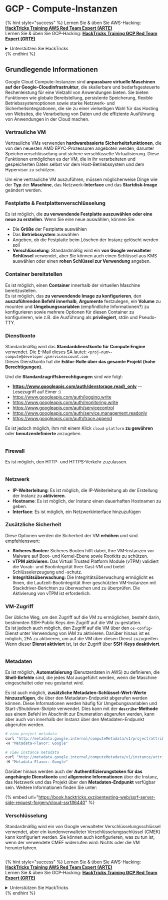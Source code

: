 # GCP - Compute-Instanzen

{% hint style="success" %}
Lernen Sie & üben Sie AWS-Hacking:<img src="/.gitbook/assets/image.png" alt="" data-size="line">[**HackTricks Training AWS Red Team Expert (ARTE)**](https://training.hacktricks.xyz/courses/arte)<img src="/.gitbook/assets/image.png" alt="" data-size="line">\
Lernen Sie & üben Sie GCP-Hacking: <img src="/.gitbook/assets/image (2).png" alt="" data-size="line">[**HackTricks Training GCP Red Team Expert (GRTE)**<img src="/.gitbook/assets/image (2).png" alt="" data-size="line">](https://training.hacktricks.xyz/courses/grte)

<details>

<summary>Unterstützen Sie HackTricks</summary>

* Überprüfen Sie die [**Abonnementpläne**](https://github.com/sponsors/carlospolop)!
* **Treten Sie der** 💬 [**Discord-Gruppe**](https://discord.gg/hRep4RUj7f) oder der [**Telegramm-Gruppe**](https://t.me/peass) bei oder **folgen** Sie uns auf **Twitter** 🐦 [**@hacktricks\_live**](https://twitter.com/hacktricks\_live)**.**
* **Teilen Sie Hacking-Tricks, indem Sie PRs an die** [**HackTricks**](https://github.com/carlospolop/hacktricks) und [**HackTricks Cloud**](https://github.com/carlospolop/hacktricks-cloud) Github-Repositorys einreichen.

</details>
{% endhint %}

## Grundlegende Informationen

Google Cloud Compute-Instanzen sind **anpassbare virtuelle Maschinen auf der Google-Cloudinfrastruktur**, die skalierbare und bedarfsgesteuerte Rechenleistung für eine Vielzahl von Anwendungen bieten. Sie bieten Funktionen wie globale Bereitstellung, persistente Speicherung, flexible Betriebssystemoptionen sowie starke Netzwerk- und Sicherheitsintegrationen, die sie zu einer vielseitigen Wahl für das Hosting von Websites, die Verarbeitung von Daten und die effiziente Ausführung von Anwendungen in der Cloud machen.

### Vertrauliche VM

Vertrauliche VMs verwenden **hardwarebasierte Sicherheitsfunktionen**, die von den neuesten AMD EPYC-Prozessoren angeboten werden, darunter Speicherverschlüsselung und sichere verschlüsselte Virtualisierung. Diese Funktionen ermöglichen es der VM, die in ihr verarbeiteten und gespeicherten Daten selbst vor dem Host-Betriebssystem und dem Hypervisor zu schützen.

Um eine vertrauliche VM auszuführen, müssen möglicherweise Dinge wie der **Typ** der **Maschine**, das Netzwerk-**Interface** und das **Startdisk-Image** geändert werden.

### Festplatte & Festplattenverschlüsselung

Es ist möglich, die **zu verwendende Festplatte auszuwählen oder eine neue zu erstellen**. Wenn Sie eine neue auswählen, können Sie:

* Die **Größe** der Festplatte auswählen
* Das **Betriebssystem** auswählen
* Angeben, ob die Festplatte beim Löschen der Instanz gelöscht werden soll
* **Verschlüsselung**: Standardmäßig wird ein **von Google verwalteter Schlüssel** verwendet, aber Sie können auch einen Schlüssel aus KMS auswählen oder einen **rohen Schlüssel zur Verwendung** angeben.

### Container bereitstellen

Es ist möglich, einen **Container** innerhalb der virtuellen Maschine bereitzustellen.\
Es ist möglich, das **zu verwendende Image zu konfigurieren**, den **auszuführenden Befehl innerhalb**, **Argumente** festzulegen, ein **Volume** zu mounten und **Umgebungsvariablen** (empfindliche Informationen?) zu konfigurieren sowie mehrere Optionen für diesen Container zu konfigurieren, wie z.B. die Ausführung als **privilegiert**, stdin und Pseudo-TTY.

### Dienstkonto

Standardmäßig wird das **Standarddienstkonto für Compute Engine** verwendet. Die E-Mail dieses SA lautet: `<proj-num>-compute@developer.gserviceaccount.com`\
Dieses Dienstkonto hat die **Editor-Rolle über das gesamte Projekt (hohe Berechtigungen).**

Und die **Standardzugriffsberechtigungen** sind wie folgt:

* **https://www.googleapis.com/auth/devstorage.read\_only** -- Lesezugriff auf Eimer :)
* https://www.googleapis.com/auth/logging.write
* https://www.googleapis.com/auth/monitoring.write
* https://www.googleapis.com/auth/servicecontrol
* https://www.googleapis.com/auth/service.management.readonly
* https://www.googleapis.com/auth/trace.append

Es ist jedoch möglich, ihm mit einem Klick `cloud-platform` **zu gewähren** oder **benutzerdefinierte** anzugeben.

<figure><img src="../../../../.gitbook/assets/image (138).png" alt=""><figcaption></figcaption></figure>

### Firewall

Es ist möglich, den HTTP- und HTTPS-Verkehr zuzulassen.

<figure><img src="../../../../.gitbook/assets/image (137).png" alt=""><figcaption></figcaption></figure>

### Netzwerk

* **IP-Weiterleitung**: Es ist möglich, die IP-Weiterleitung ab der Erstellung der Instanz zu **aktivieren**.
* **Hostname**: Es ist möglich, der Instanz einen dauerhaften Hostnamen zu geben.
* **Interface**: Es ist möglich, ein Netzwerkinterface hinzuzufügen

### Zusätzliche Sicherheit

Diese Optionen werden die Sicherheit der VM **erhöhen** und sind empfehlenswert:

* **Sicheres Booten:** Sicheres Booten hilft dabei, Ihre VM-Instanzen vor Malware auf Boot- und Kernel-Ebene sowie Rootkits zu schützen.
* **vTPM aktivieren:** Das Virtual Trusted Platform Module (vTPM) validiert die Vorab- und Bootintegrität Ihrer Gast-VM und bietet Schlüsselerzeugung und -schutz.
* **Integritätsüberwachung:** Die Integritätsüberwachung ermöglicht es Ihnen, die Laufzeit-Bootintegrität Ihrer geschützten VM-Instanzen mit Stackdriver-Berichten zu überwachen und zu überprüfen. Die Aktivierung von vTPM ist erforderlich.

### VM-Zugriff

Der übliche Weg, um den Zugriff auf die VM zu ermöglichen, besteht darin, bestimmten SSH-Public Keys den Zugriff auf die VM zu gestatten.\
Es ist jedoch auch möglich, den Zugriff auf die VM über den `os-config`-Dienst unter Verwendung von IAM zu aktivieren. Darüber hinaus ist es möglich, 2FA zu aktivieren, um auf die VM über diesen Dienst zuzugreifen.\
Wenn dieser **Dienst aktiviert** ist, ist der Zugriff über **SSH-Keys deaktiviert**.

<figure><img src="../../../../.gitbook/assets/image (139).png" alt=""><figcaption></figcaption></figure>

### Metadaten

Es ist möglich, **Automatisierung** (Benutzerdaten in AWS) zu definieren, die **Shell-Befehle** sind, die jedes Mal ausgeführt werden, wenn die Maschine eingeschaltet oder neu gestartet wird.

Es ist auch möglich, **zusätzliche Metadaten-Schlüssel-Wert-Werte hinzuzufügen**, die über den Metadaten-Endpunkt abgerufen werden können. Diese Informationen werden häufig für Umgebungsvariablen und Start-/Shutdown-Skripte verwendet. Dies kann mit der **`describe`-Methode** aus einem Befehl im Abschnitt zur Enumeration abgerufen werden, kann aber auch von innerhalb der Instanz über den Metadaten-Endpunkt abgerufen werden.
```bash
# view project metadata
curl "http://metadata.google.internal/computeMetadata/v1/project/attributes/?recursive=true&alt=text" \
-H "Metadata-Flavor: Google"

# view instance metadata
curl "http://metadata.google.internal/computeMetadata/v1/instance/attributes/?recursive=true&alt=text" \
-H "Metadata-Flavor: Google"
```
Darüber hinaus werden auch der **Authentifizierungstoken für das angehängte Dienstkonto** und **allgemeine Informationen** über die Instanz, das Netzwerk und das Projekt über den **Metadaten-Endpunkt** verfügbar sein. Weitere Informationen finden Sie unter:

{% embed url="https://book.hacktricks.xyz/pentesting-web/ssrf-server-side-request-forgery/cloud-ssrf#6440" %}

### Verschlüsselung

Standardmäßig wird ein von Google verwalteter Verschlüsselungsschlüssel verwendet, aber ein kundenverwalteter Verschlüsselungsschlüssel (CMEK) kann konfiguriert werden. Sie können auch konfigurieren, was zu tun ist, wenn der verwendete CMEF widerrufen wird: Nichts oder die VM herunterfahren.

<figure><img src="../../../../.gitbook/assets/image (140).png" alt=""><figcaption></figcaption></figure>

{% hint style="success" %}
Lernen Sie & üben Sie AWS-Hacking:<img src="/.gitbook/assets/image.png" alt="" data-size="line">[**HackTricks Training AWS Red Team Expert (ARTE)**](https://training.hacktricks.xyz/courses/arte)<img src="/.gitbook/assets/image.png" alt="" data-size="line">\
Lernen Sie & üben Sie GCP-Hacking: <img src="/.gitbook/assets/image (2).png" alt="" data-size="line">[**HackTricks Training GCP Red Team Expert (GRTE)**<img src="/.gitbook/assets/image (2).png" alt="" data-size="line">](https://training.hacktricks.xyz/courses/grte)

<details>

<summary>Unterstützen Sie HackTricks</summary>

* Überprüfen Sie die [**Abonnementpläne**](https://github.com/sponsors/carlospolop)!
* **Treten Sie der** 💬 [**Discord-Gruppe**](https://discord.gg/hRep4RUj7f) oder der [**Telegram-Gruppe**](https://t.me/peass) bei oder **folgen** Sie uns auf **Twitter** 🐦 [**@hacktricks\_live**](https://twitter.com/hacktricks\_live)**.**
* **Teilen Sie Hacking-Tricks, indem Sie PRs an die** [**HackTricks**](https://github.com/carlospolop/hacktricks) und [**HackTricks Cloud**](https://github.com/carlospolop/hacktricks-cloud) Github-Repositorys einreichen.

</details>
{% endhint %}
